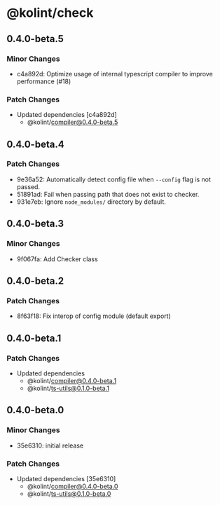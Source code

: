 # @kolint/check

## 0.4.0-beta.5

### Minor Changes

- c4a892d: Optimize usage of internal typescript compiler to improve performance (#18)

### Patch Changes

- Updated dependencies [c4a892d]
  - @kolint/compiler@0.4.0-beta.5

## 0.4.0-beta.4

### Patch Changes

- 9e36a52: Automatically detect config file when `--config` flag is not passed.
- 51891ad: Fail when passing path that does not exist to checker.
- 931e7eb: Ignore `node_modules/` directory by default.

## 0.4.0-beta.3

### Minor Changes

- 9f067fa: Add Checker class

## 0.4.0-beta.2

### Patch Changes

- 8f63f18: Fix interop of config module (default export)

## 0.4.0-beta.1

### Patch Changes

- Updated dependencies
  - @kolint/compiler@0.4.0-beta.1
  - @kolint/ts-utils@0.1.0-beta.1

## 0.4.0-beta.0

### Minor Changes

- 35e6310: initial release

### Patch Changes

- Updated dependencies [35e6310]
  - @kolint/compiler@0.4.0-beta.0
  - @kolint/ts-utils@0.1.0-beta.0
